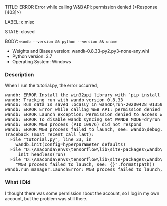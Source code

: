 TITLE:
ERROR Error while calling W&B API: permission denied (<Response [403]>)

LABEL:
c:misc

STATE:
closed

BODY:
`wandb --version && python --version && uname`

* Weights and Biases version: wandb-0.8.33-py2.py3-none-any.whl
* Python version: 3.7
* Operating System: Windows

### Description

When I run the tutorial.py, the error occurred, 
<pre>
wandb: ERROR Install the win32api library with `pip install pypiwin32`
wandb: Tracking run with wandb version 0.8.33
wandb: Run data is saved locally in wandb\run-20200428_013505-3df0bae9
wandb: ERROR Error while calling W&B API: permission denied (<Response [403]>)
wandb: ERROR Launch exception: Permission denied to access wandb/set-run-name-to-id/3df0bae9
wandb: ERROR To disable wandb syncing set WANDB_MODE=dryrun
wandb: ERROR W&B process (PID 10976) did not respond
wandb: ERROR W&B process failed to launch, see: wandb\debug.log
Traceback (most recent call last):
  File "tutorial.py", line 33, in <module>
    wandb.init(config=hyperparameter_defaults)
  File "D:\Anaconda\envs\tensorflow\lib\site-packages\wandb\__init__.py", line 1090, in init
    _init_headless(run)
  File "D:\Anaconda\envs\tensorflow\lib\site-packages\wandb\__init__.py", line 306, in _init_headless
    "W&B process failed to launch, see: {}".format(path))
wandb.run_manager.LaunchError: W&B process failed to launch, see: wandb\debug.log
</pre>

### What I Did

I thought there was some permission about the account, so I log in my own account, but the problem was still there.


